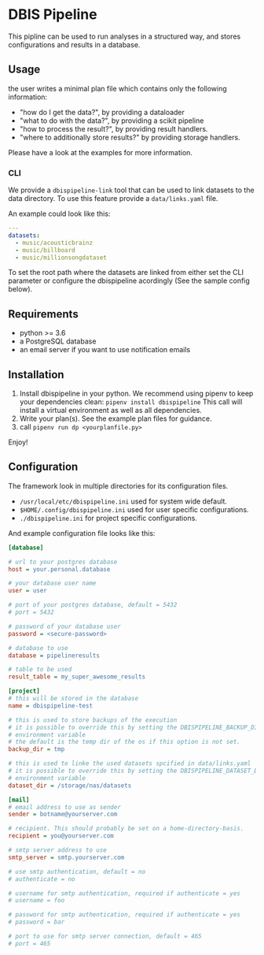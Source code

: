 # DBIS Pipeline
This pipline can be used to run analyses in a structured way, and stores
configurations and results in a database.

## Usage

the user writes a minimal plan file which contains only the following
information:
 * "how do I get the data?", by providing a dataloader
 * "what to do with the data?", by providing a scikit pipeline
 * "how to process the result?", by providing result handlers.
 * "where to additionally store results?" by providing storage handlers.


Please have a look at the examples for more information.

### CLI
We provide a `dbispipeline-link` tool that can be used to link datasets to
the data directory. To use this feature provide a `data/links.yaml` file.

An example could look like this:
```yaml
---
datasets:
  - music/acousticbrainz
  - music/billboard
  - music/millionsongdataset
```

To set the root path where the datasets are linked from either set the CLI
parameter or configure the dbispipeline acordingly (See the sample config
below).


## Requirements

* python >= 3.6
* a PostgreSQL database
* an email server if you want to use notification emails


## Installation

1. Install dbispipeline in your python. We recommend using pipenv to keep your
   dependencies clean: `pipenv install dbispipeline`
   This call will install a virtual environment as well as all dependencies.
2. Write your plan(s). See the example plan files for guidance.
3. call `pipenv run dp <yourplanfile.py>`

Enjoy!


## Configuration
The framework look in multiple directories for its configuration files.
* `/usr/local/etc/dbispipeline.ini` used for system wide default.
* `$HOME/.config/dbispipeline.ini` used for user specific configurations.
* `./dbispipeline.ini` for project specific configurations.

And example configuration file looks like this:
```ini
[database]

# url to your postgres database
host = your.personal.database

# your database user name
user = user

# port of your postgres database, default = 5432
# port = 5432

# password of your database user
password = <secure-password>

# database to use
database = pipelineresults

# table to be used
result_table = my_super_awesome_results

[project]
# this will be stored in the database
name = dbispipeline-test

# this is used to store backups of the execution
# it is possible to override this by setting the DBISPIPELINE_BACKUP_DIR
# environment variable
# the default is the temp dir of the os if this option is not set.
backup_dir = tmp

# this is used to linke the used datasets spcified in data/links.yaml
# it is possible to override this by setting the DBISPIPELINE_DATASET_DIR
# environment variable
dataset_dir = /storage/nas/datasets

[mail]
# email address to use as sender
sender = botname@yourserver.com

# recipient. This should probably be set on a home-directory-basis.
recipient = you@yourserver.com

# smtp server address to use
smtp_server = smtp.yourserver.com

# use smtp authentication, default = no
# authenticate = no

# username for smtp authentication, required if authenticate = yes
# username = foo

# password for smtp authentication, required if authenticate = yes
# password = bar

# port to use for smtp server connection, default = 465
# port = 465
```
